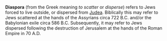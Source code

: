 **Diaspora** (from the Greek meaning *to scatter* or *disperse*)
refers to Jews forced to live outside, or dispersed from
[Judea](index.php?title=Judea&action=edit&redlink=1 "Judea (page does not exist)").
Biblically this may refer to Jews scattered at the hands of the
Assyrians circa 722 B.C. and/or the Babylonian exile circa 586 B.C.
Subsequently, it may refer to Jews dispersed following the
destruction of Jerusalem at the hands of the Roman Empire in 70
A.D.




